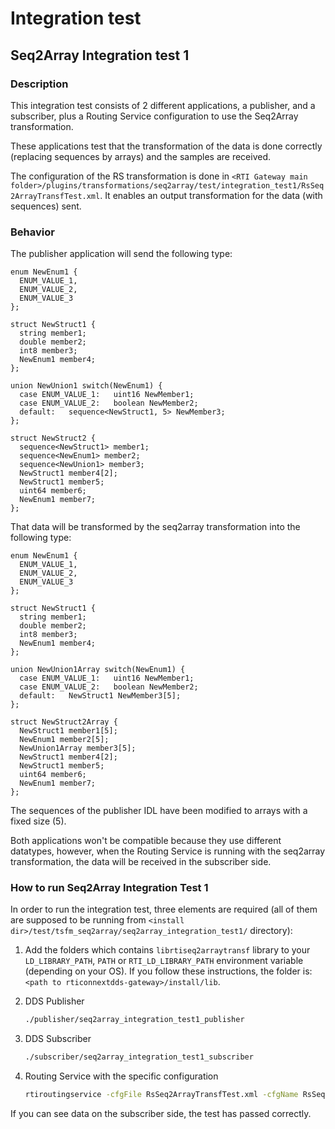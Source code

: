 # Integration test

## Seq2Array Integration test 1

### Description

This integration test consists of 2 different applications, a publisher, and a
subscriber, plus a Routing Service configuration to use the Seq2Array
transformation.

These applications test that the transformation of the data is done correctly
(replacing sequences by arrays) and the samples are received.

The configuration of the RS transformation is done in
`<RTI Gateway main folder>/plugins/transformations/seq2array/test/integration_test1/RsSeq2ArrayTransfTest.xml`.
It enables an output transformation for the data (with sequences) sent.

### Behavior

The publisher application will send the following type:

```
enum NewEnum1 {
  ENUM_VALUE_1,
  ENUM_VALUE_2,
  ENUM_VALUE_3
};

struct NewStruct1 {
  string member1;
  double member2;
  int8 member3;
  NewEnum1 member4;
};

union NewUnion1 switch(NewEnum1) {
  case ENUM_VALUE_1:   uint16 NewMember1;
  case ENUM_VALUE_2:   boolean NewMember2;
  default:   sequence<NewStruct1, 5> NewMember3;
};

struct NewStruct2 {
  sequence<NewStruct1> member1;
  sequence<NewEnum1> member2;
  sequence<NewUnion1> member3;
  NewStruct1 member4[2];
  NewStruct1 member5;
  uint64 member6;
  NewEnum1 member7;
};
```

That data will be transformed by the seq2array transformation into the following
type:

```
enum NewEnum1 {
  ENUM_VALUE_1,
  ENUM_VALUE_2,
  ENUM_VALUE_3
};

struct NewStruct1 {
  string member1;
  double member2;
  int8 member3;
  NewEnum1 member4;
};

union NewUnion1Array switch(NewEnum1) {
  case ENUM_VALUE_1:   uint16 NewMember1;
  case ENUM_VALUE_2:   boolean NewMember2;
  default:   NewStruct1 NewMember3[5];
};

struct NewStruct2Array {
  NewStruct1 member1[5];
  NewEnum1 member2[5];
  NewUnion1Array member3[5];
  NewStruct1 member4[2];
  NewStruct1 member5;
  uint64 member6;
  NewEnum1 member7;
};
```

The sequences of the publisher IDL have been modified to arrays with a fixed
size (5).

Both applications won't be compatible because they use different datatypes,
however, when the Routing Service is running with the seq2array transformation,
the data will be received in the subscriber side.

### How to run Seq2Array Integration Test 1

In order to run the integration test, three elements are required (all of them
are supposed to be running from `<install dir>/test/tsfm_seq2array/seq2array_integration_test1/`
directory):

1. Add the folders which contains `librtiseq2arraytransf` library to
your `LD_LIBRARY_PATH`, `PATH` or `RTI_LD_LIBRARY_PATH` environment variable
(depending on your OS). If you follow these instructions, the folder is:
`<path to rticonnextdds-gateway>/install/lib`.

1. DDS Publisher

    ```sh
    ./publisher/seq2array_integration_test1_publisher
    ```

1. DDS Subscriber

    ```sh
    ./subscriber/seq2array_integration_test1_subscriber
    ```

1. Routing Service with the specific configuration

    ```sh
    rtiroutingservice -cfgFile RsSeq2ArrayTransfTest.xml -cfgName RsSeq2ArrayTransfTest
    ```


If you can see data on the subscriber side, the test has passed correctly.
